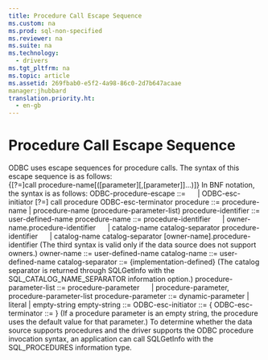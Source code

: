 ```yaml
---
title: Procedure Call Escape Sequence
ms.custom: na
ms.prod: sql-non-specified
ms.reviewer: na
ms.suite: na
ms.technology: 
  - drivers
ms.tgt_pltfrm: na
ms.topic: article
ms.assetid: 269fbab0-e5f2-4a98-86c0-2d7b647acaae
manager:jhubbard
translation.priority.ht: 
  - en-gb
---
```

# Procedure Call Escape Sequence
<?xml version="1.0" encoding="utf-8"?>
<developerReferenceWithoutSyntaxDocument xmlns="http://ddue.schemas.microsoft.com/authoring/2003/5" xmlns:xlink="http://www.w3.org/1999/xlink" xmlns:xsi="http://www.w3.org/2001/XMLSchema-instance" xsi:schemaLocation="http://ddue.schemas.microsoft.com/authoring/2003/5 http://dduestorage.blob.core.windows.net/ddueschema/developer.xsd">
  <introduction>
    <para>ODBC uses escape sequences for procedure calls. The syntax of this escape sequence is as follows: </para>
  </introduction>
  <section>
    <content>
      <para>
        <legacyBold>{</legacyBold>[?=]<legacyBold>call</legacyBold> <legacyItalic>procedure-name</legacyItalic>[<legacyBold>(</legacyBold>[<legacyItalic>parameter</legacyItalic>][,[<legacyItalic>parameter</legacyItalic>]]...<legacyBold>)</legacyBold>]<legacyBold>}</legacyBold></para>
      <para>In BNF notation, the syntax is as follows:</para>
      <para>
        <legacyItalic>ODBC-procedure-escape</legacyItalic> ::= </para>
      <para>     | <legacyItalic>ODBC-esc-initiator</legacyItalic> [?=] call <legacyItalic>procedure ODBC-esc-terminator</legacyItalic></para>
      <para>
        <legacyItalic>procedure</legacyItalic> ::= <legacyItalic>procedure-name</legacyItalic> | <legacyItalic>procedure-name</legacyItalic> (<legacyItalic>procedure-parameter-list</legacyItalic>)</para>
      <para>
        <legacyItalic>procedure-identifier</legacyItalic> ::= <legacyItalic>user-defined-name</legacyItalic></para>
      <para>
        <legacyItalic>procedure-name</legacyItalic> ::= <legacyItalic>procedure-identifier</legacyItalic> </para>
      <para>     | <legacyItalic>owner-name</legacyItalic>.<legacyItalic>procedure-identifier</legacyItalic> </para>
      <para>     | <legacyItalic>catalog-name catalog-separator</legacyItalic> <legacyItalic>procedure-identifier</legacyItalic> </para>
      <para>     | <legacyItalic>catalog-name catalog-separator</legacyItalic> [<legacyItalic>owner-name</legacyItalic>].<legacyItalic>procedure-identifier</legacyItalic> </para>
      <para>(The third syntax is valid only if the data source does not support owners.)</para>
      <para>
        <legacyItalic>owner-name</legacyItalic> ::= <legacyItalic>user-defined-name</legacyItalic></para>
      <para>
        <legacyItalic>catalog-name</legacyItalic> ::= <legacyItalic>user-defined-name</legacyItalic></para>
      <para>
        <legacyItalic>catalog-separator</legacyItalic> ::= {<legacyItalic>implementation-defined</legacyItalic>} </para>
      <para>(The catalog separator is returned through <legacyBold>SQLGetInfo </legacyBold>with the SQL_CATALOG_NAME_SEPARATOR information option.)</para>
      <para>
        <legacyItalic>procedure-parameter-list</legacyItalic> ::= <legacyItalic>procedure-parameter</legacyItalic> </para>
      <para>     | <legacyItalic>procedure-parameter</legacyItalic>, <legacyItalic>procedure-parameter-list</legacyItalic></para>
      <para>
        <legacyItalic>procedure-parameter</legacyItalic> ::= <legacyItalic>dynamic-parameter</legacyItalic> | <legacyItalic>literal</legacyItalic> | <legacyItalic>empty-string</legacyItalic></para>
      <para>
        <legacyItalic>empty-string </legacyItalic>::= </para>
      <para>
        <legacyItalic>ODBC-esc-initiator </legacyItalic>::= {</para>
      <para>
        <legacyItalic>ODBC-esc-terminator </legacyItalic>::= } </para>
      <para>(If a procedure parameter is an empty string, the procedure uses the default value for that parameter.)</para>
      <para>To determine whether the data source supports procedures and the driver supports the ODBC procedure invocation syntax, an application can call <legacyBold>SQLGetInfo</legacyBold> with the SQL_PROCEDURES information type.</para>
    </content>
  </section>
  <relatedTopics />
</developerReferenceWithoutSyntaxDocument>